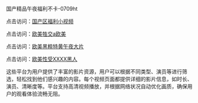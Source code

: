 国产精品午夜福利不卡-0709ht

点击访问：<a href="https://heiliaoe8ajia.pages.dev">国产区福利小视频</a>

点击访问：<a href="https://heiliaozj3tjd.pages.dev">欧美牲交a欧美</a>

点击访问：<a href="https://heiliaoxqkkct.pages.dev">欧美黑粗特黄午夜大片</a>

点击访问：<a href="https://heiliaoxwd5i8.pages.dev">欧美性受XXXX黑人</a>

这些平台为用户提供了丰富的影片资源，用户可以根据不同类型、演员等进行筛选，轻松找到他们感兴趣的内容。每个视频页面都提供详细的影片信息，如时长、演员、清晰度等。平台支持高清视频播放，并根据网络状况自动优化画质，确保用户的观看体验流畅无阻。

<span style="display:none;">[Canonical link](https://github.com/zui20250709/zui6 ）</span>
